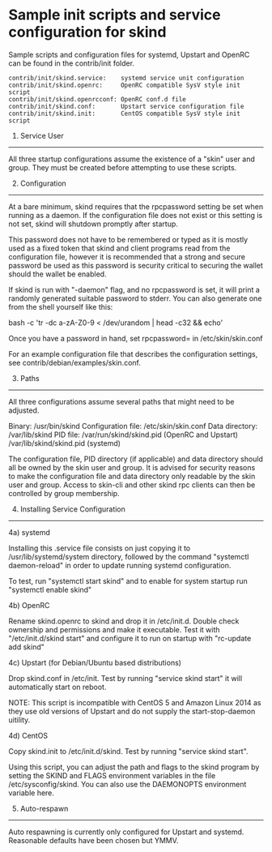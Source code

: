 Sample init scripts and service configuration for skind
==========================================================

Sample scripts and configuration files for systemd, Upstart and OpenRC
can be found in the contrib/init folder.

    contrib/init/skind.service:    systemd service unit configuration
    contrib/init/skind.openrc:     OpenRC compatible SysV style init script
    contrib/init/skind.openrcconf: OpenRC conf.d file
    contrib/init/skind.conf:       Upstart service configuration file
    contrib/init/skind.init:       CentOS compatible SysV style init script

1. Service User
---------------------------------

All three startup configurations assume the existence of a "skin" user
and group.  They must be created before attempting to use these scripts.

2. Configuration
---------------------------------

At a bare minimum, skind requires that the rpcpassword setting be set
when running as a daemon.  If the configuration file does not exist or this
setting is not set, skind will shutdown promptly after startup.

This password does not have to be remembered or typed as it is mostly used
as a fixed token that skind and client programs read from the configuration
file, however it is recommended that a strong and secure password be used
as this password is security critical to securing the wallet should the
wallet be enabled.

If skind is run with "-daemon" flag, and no rpcpassword is set, it will
print a randomly generated suitable password to stderr.  You can also
generate one from the shell yourself like this:

bash -c 'tr -dc a-zA-Z0-9 < /dev/urandom | head -c32 && echo'

Once you have a password in hand, set rpcpassword= in /etc/skin/skin.conf

For an example configuration file that describes the configuration settings,
see contrib/debian/examples/skin.conf.

3. Paths
---------------------------------

All three configurations assume several paths that might need to be adjusted.

Binary:              /usr/bin/skind
Configuration file:  /etc/skin/skin.conf
Data directory:      /var/lib/skind
PID file:            /var/run/skind/skind.pid (OpenRC and Upstart)
                     /var/lib/skind/skind.pid (systemd)

The configuration file, PID directory (if applicable) and data directory
should all be owned by the skin user and group.  It is advised for security
reasons to make the configuration file and data directory only readable by the
skin user and group.  Access to skin-cli and other skind rpc clients
can then be controlled by group membership.

4. Installing Service Configuration
-----------------------------------

4a) systemd

Installing this .service file consists on just copying it to
/usr/lib/systemd/system directory, followed by the command
"systemctl daemon-reload" in order to update running systemd configuration.

To test, run "systemctl start skind" and to enable for system startup run
"systemctl enable skind"

4b) OpenRC

Rename skind.openrc to skind and drop it in /etc/init.d.  Double
check ownership and permissions and make it executable.  Test it with
"/etc/init.d/skind start" and configure it to run on startup with
"rc-update add skind"

4c) Upstart (for Debian/Ubuntu based distributions)

Drop skind.conf in /etc/init.  Test by running "service skind start"
it will automatically start on reboot.

NOTE: This script is incompatible with CentOS 5 and Amazon Linux 2014 as they
use old versions of Upstart and do not supply the start-stop-daemon uitility.

4d) CentOS

Copy skind.init to /etc/init.d/skind. Test by running "service skind start".

Using this script, you can adjust the path and flags to the skind program by
setting the SKIND and FLAGS environment variables in the file
/etc/sysconfig/skind. You can also use the DAEMONOPTS environment variable here.

5. Auto-respawn
-----------------------------------

Auto respawning is currently only configured for Upstart and systemd.
Reasonable defaults have been chosen but YMMV.
